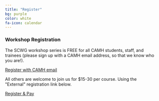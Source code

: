 ```yaml
---
title: "Register"
bg: purple
color: white 
fa-icon: calendar
---
```


### Workshop Registration 

The SCWG workshop series is FREE for all CAMH students, staff, and trainees (please sign up with a CAMH email address, so that we know who you are!). 

<a href="https://www.eventbrite.ca/e/scientific-computing-fundamentals-for-camh-researchers-may-2017-tickets-33593988524" class="button">Register with CAMH email</a>


All others are welcome to join us for $15-30 per course. Using the "External" registration link below.

<a href="https://www.eventbrite.ca/e/scientific-computing-fundamentals-may-2017-tickets-33599080755" class="button">Register & Pay</a>


